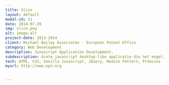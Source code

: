 ```yaml
---
title: Slice
layout: default
modal-id: 11
date: 2014-07-20
img: slice.png
alt: image-alt
project-date: 2013-2014
client: Michael Bailey Associates - European Patent Office
category: Web Development
description: Javascript Application Development. 
subdescription: Grote javascript desktop-like applicatie die het mogelijk maakt (versies van) patenten op biochemische sequences met elkaar te vergelijken (diff tool) en comments te plaatsen. Het is eigenlijk een workflow tool voor examiners in lifescience die daardoor veel tijd besparen. 
tech: HTML, CSS, Vanilla Javascript, JQuery, Module Pattern, Promises
myurl: http://www.epo.org


---
```

